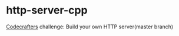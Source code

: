 # http-server-cpp
[Codecrafters](https://codecrafters.io) challenge: Build your own HTTP server(master branch)
